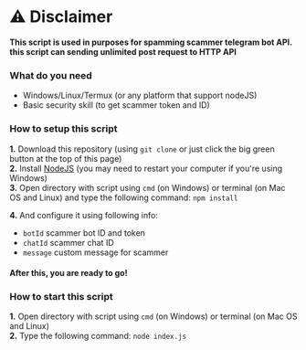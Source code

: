 # ⚠ Disclaimer

**This script is used in purposes for spamming scammer telegram bot API.
this script can sending unlimited post request to HTTP API**

### What do you need

- Windows/Linux/Termux (or any platform that support nodeJS)
- Basic security skill (to get scammer token and ID)

### How to setup this script

**1.** Download this repository (using `git clone` or just click the big green button at the top of this page)  
**2.** Install [NodeJS](https://nodejs.org/en/download/) (you may need to restart your computer if you're using Windows)  
**3.** Open directory with script using `cmd` (on Windows) or terminal (on Mac OS and Linux) and type the following command: `npm install` 

**4.** And configure it using following info:

- `botId` scammer bot ID and token
- `chatId` scammer chat ID
- `message` custom message for scammer

#### After this, you are ready to go!

### How to start this script

**1.** Open directory with script using `cmd` (on Windows) or terminal (on Mac OS and Linux)  
**2.** Type the following command: `node index.js`